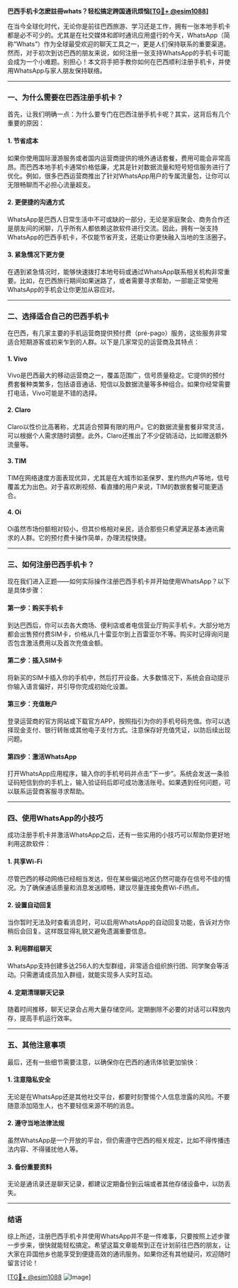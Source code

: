 **巴西手机卡怎麽註冊whats？轻松搞定跨国通讯烦恼[[TG💪+ @esim1088](https://t.me/s/esim1088)]**

在当今全球化时代，无论你是前往巴西旅游、学习还是工作，拥有一张本地手机卡都是必不可少的。尤其是在社交媒体和即时通讯应用盛行的今天，WhatsApp（简称“Whats”）作为全球最受欢迎的聊天工具之一，更是人们保持联系的重要渠道。然而，对于初次到访巴西的朋友来说，如何注册一张支持WhatsApp的手机卡可能会成为一个小难题。别担心！本文将手把手教你如何在巴西顺利注册手机卡，并使用WhatsApp与家人朋友保持联络。

---

### **一、为什么需要在巴西注册手机卡？**

首先，让我们明确一点：为什么要专门在巴西注册手机卡呢？其实，这背后有几个重要的原因：

#### **1. 节省成本**
如果你使用国际漫游服务或者国内运营商提供的境外通话套餐，费用可能会非常高昂。而巴西本地手机卡通常价格低廉，尤其是针对数据流量和短号短信服务进行了优化。例如，很多巴西运营商推出了针对WhatsApp用户的专属流量包，让你可以无限畅聊而不必担心流量超支。

#### **2. 更便捷的沟通方式**
WhatsApp是巴西人日常生活中不可或缺的一部分，无论是家庭聚会、商务合作还是朋友间的闲聊，几乎所有人都依赖这款软件进行交流。因此，拥有一张支持WhatsApp的巴西手机卡，不仅能节省开支，还能让你更快融入当地的生活圈子。

#### **3. 紧急情况下更方便**
在遇到紧急情况时，能够快速拨打本地号码或通过WhatsApp联系相关机构非常重要。比如，在巴西旅行期间如果迷路了，或者需要寻求帮助，一部能正常使用WhatsApp的手机会让你更加从容应对。

---

### **二、选择适合自己的巴西手机卡**

在巴西，有几家主要的手机运营商提供预付费（pré-pago）服务，这些服务非常适合短期游客或初来乍到的人群。以下是几家常见的运营商及其特点：

#### **1. Vivo**
Vivo是巴西最大的移动运营商之一，覆盖范围广，信号质量稳定。它提供的预付费套餐种类繁多，包括语音通话、短信以及数据流量等多种组合。如果你经常需要打电话，Vivo可能是不错的选择。

#### **2. Claro**
Claro以性价比高著称，尤其适合预算有限的用户。它的数据流量套餐非常灵活，可以根据个人需求随时调整。此外，Claro还推出了不少促销活动，比如赠送额外流量等。

#### **3. TIM**
TIM在网络速度方面表现优异，尤其是在大城市如圣保罗、里约热内卢等地，信号覆盖尤为出色。对于喜欢刷视频、看直播的用户来说，TIM的数据套餐可能更适合。

#### **4. Oi**
Oi虽然市场份额相对较小，但其价格相对亲民，适合那些只希望满足基本通讯需求的人群。它的预付费卡操作简单，办理流程快捷。

---

### **三、如何注册巴西手机卡？**

现在我们进入正题——如何实际操作注册巴西手机卡并开始使用WhatsApp？以下是具体步骤：

#### **第一步：购买手机卡**
到达巴西后，你可以去各大商场、便利店或者电信营业厅购买手机卡。大部分地方都会出售预付费SIM卡，价格从几十雷亚尔到上百雷亚尔不等。购买时记得询问是否包含激活费用以及首次充值金额。

#### **第二步：插入SIM卡**
将新买的SIM卡插入你的手机中，然后打开设备。大多数情况下，系统会自动提示你输入语言偏好，并引导你完成初始化设置。

#### **第三步：充值账户**
登录运营商的官方网站或下载官方APP，按照指引为你的手机号码充值。你可以选择现金支付、银行转账或其他电子支付方式。注意保存好充值凭证，以防后续出现问题。

#### **第四步：激活WhatsApp**
打开WhatsApp应用程序，输入你的手机号码并点击“下一步”。系统会发送一条验证码短信到你的手机上，输入验证码后即可成功激活账号。如果遇到任何问题，可以联系运营商客服寻求帮助。

---

### **四、使用WhatsApp的小技巧**

成功注册手机卡并激活WhatsApp之后，还有一些实用的小技巧可以帮助你更好地利用这款软件：

#### **1. 共享Wi-Fi**
尽管巴西的移动网络已经相当发达，但在某些偏远地区仍然可能存在信号不佳的情况。为了确保通话质量和消息发送顺畅，建议尽量连接免费Wi-Fi热点。

#### **2. 设置自动回复**
当你暂时无法及时查看消息时，可以启用WhatsApp的自动回复功能，告诉对方你稍后会回复。这样既显得礼貌又避免遗漏重要信息。

#### **3. 利用群组聊天**
WhatsApp支持创建多达256人的大型群组，非常适合组织旅行团、同学聚会等活动。只需邀请成员加入群组，就能实现多人实时互动。

#### **4. 定期清理聊天记录**
随着时间推移，聊天记录会占用大量存储空间。定期删除不必要的对话可以释放内存，提高手机运行效率。

---

### **五、其他注意事项**

最后，还有一些细节需要注意，以确保你在巴西的通讯体验更加愉快：

#### **1. 注意隐私安全**
无论是在WhatsApp还是其他社交平台，都要时刻警惕个人信息泄露的风险。不要随意添加陌生人，也不要轻信来源不明的消息。

#### **2. 遵守当地法律法规**
虽然WhatsApp是一个开放的平台，但仍需遵守巴西的相关规定，比如不得传播违法内容、不得骚扰他人等。

#### **3. 备份重要资料**
无论是通讯录还是聊天记录，都建议定期备份到云端或者其他存储设备中，以防丢失。

---

### **结语**

综上所述，注册巴西手机卡并使用WhatsApp并不是一件难事，只要按照上述步骤一步步来，很快就能轻松搞定。希望这篇文章能帮到正在计划前往巴西的朋友，让大家在异国他乡也能享受到便捷高效的通讯服务。如果你还有其他疑问，欢迎随时留言讨论！

[[TG💪+ @esim1088](https://t.me/s/esim1088) ![Image](https://i.postimg.cc/4NQfJmqS/Snipaste-2025-05-13-00-14-12.png)]